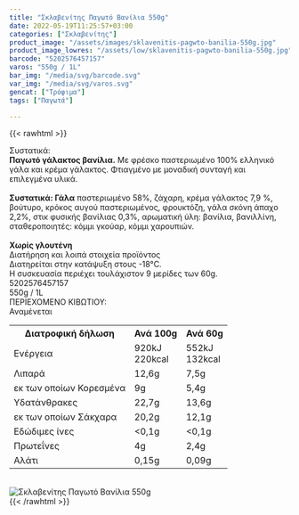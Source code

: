 ```yaml
---
title: "Σκλαβενίτης Παγωτό Βανίλια 550g"
date: 2022-05-19T11:25:57+03:00
categories: ["Σκλαβενίτης"]
product_image: "/assets/images/sklavenitis-pagwto-banilia-550g.jpg"
product_image_lowres: "/assets/low/sklavenitis-pagwto-banilia-550g.jpg"
barcode: "5202576457157"
varos: "550g / 1L"
bar_img: "/media/svg/barcode.svg"
var_img: "/media/svg/varos.svg"
gencat: ["Τρόφιμα"]
tags: ["Παγωτά"]

---
```

{{< rawhtml >}}

<div class="sload562"><div class="product"><div id="sistatika">Συστατικά:</div><div class="alltext"><b>Παγωτό γάλακτος βανίλια.</b> Με φρέσκο παστεριωμένο 100% ελληνικό γάλα και κρέμα γάλακτος. Φτιαγμένο με μοναδική συνταγή και επιλεγμένα υλικά.<br><br><b>Συστατικά: Γάλα</b> παστεριωμένο 58%, ζάχαρη, κρέμα γάλακτος 7,9 %, βούτυρο, κρόκος αυγού παστεριωμένος, φρουκτόζη, γάλα σκόνη άπαχο 2,2%, στικ φυσικής βανίλιας 0,3%, αρωματική ύλη: βανίλια, βανιλλίνη, σταθεροποιητές: κόμμι γκούαρ, κόμμι χαρουπιών.<br><br><b class="sorange stfff sp10 sbrd4 smb10">Χωρίς γλουτένη</b></div><div class="smb15"></div><div id="loipa">Διατήρηση και λοιπά στοιχεία προϊόντος</div><div class="alltext">Διατηρείται στην κατάψυξη στους -18°C.<br>Η συσκευασία περιέχει τουλάχιστον 9 μερίδες των 60g.<br></div><div id="barcode"><div id="barimage1"></div><span id="bartext">5202576457157</span></div><div id="varos"><div id="varosimage1"></div><span id="varostext">550g / 1L</span></div><div id="kivotio">ΠΕΡΙΕΧΟΜΕΝΟ ΚΙΒΩΤΙΟΥ:<br>Αναμένεται</div><div class="tabout"><table id="diatable"><tbody><tr><th>Διατροφική δήλωση</th><th>Ανά 100g</th><th>Ανά 60g</th></tr><tr><td class="texr2">Ενέργεια</td><td class="texr">920kJ<br>220kcal</td><td class="texr">552kJ<br>132kcal</td></tr><tr><td class="texr2">Λιπαρά</td><td class="texr">12,6g</td><td class="texr">7,5g</td></tr><tr><td class="gray">εκ των οποίων Κορεσµένα</td><td class="gray2">9g</td><td class="gray2">5,4g</td></tr><tr><td class="texr2">Yδατάνθρακες</td><td class="texr">22,7g</td><td class="texr">13,6g</td></tr><tr><td class="gray">εκ των οποίων Σάκχαρα</td><td class="gray2">20,2g</td><td class="gray2">12,1g</td></tr><tr><td class="texr2">Eδώδιμες ίνες</td><td class="texr">&lt;0,1g</td><td class="texr">&lt;0,1g</td></tr><tr><td class="texr2">Πρωτεΐνες</td><td class="texr">4g</td><td class="texr">2,4g</td></tr><tr><td class="texr2">Αλάτι</td><td class="texr">0,15g</td><td class="texr">0,09g</td></tr></tbody></table></div><br><div class="pimg"><img alt="Σκλαβενίτης Παγωτό Βανίλια 550g" title="Σκλαβενίτης Παγωτό Βανίλια 550g" src="/assets/images/sklavenitis-pagwto-banilia-550g.jpg"></div></div></div>
{{< /rawhtml >}}


